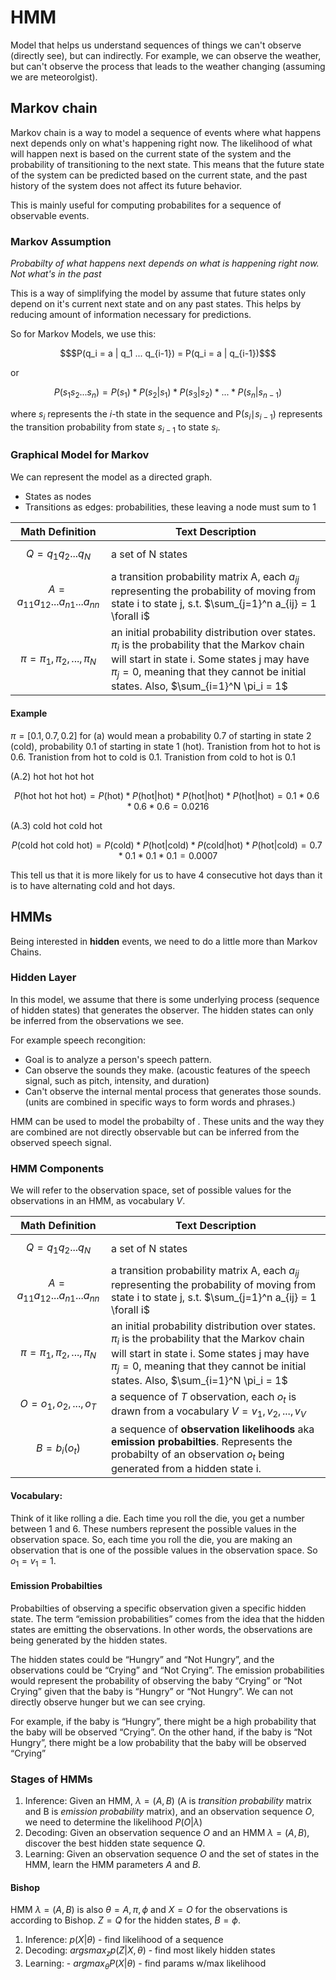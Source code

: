 # HMM
Model that helps us understand sequences of things we can't observe (directly see), but can indirectly. For example, we can observe the weather, but can't observe the process that leads to the weather changing (assuming we are meteorolgist).


## Markov chain 

Markov chain is a way to model a sequence of events where what happens next depends only on what's happening right now. The likelihood of what will happen next is based on the current state of the system and the probability of transitioning to the next state. This means that the future state of the system can be predicted based on the current state, and the past history of the system does not affect its future behavior.

This is mainly useful for computing probabilites for a sequence of observable events. 


### Markov Assumption
*Probabilty of what happens next depends on what is happening right now. Not what's in the past*

This is a way of simplifying the model by assume that future states only depend on it's current next state and on any past states. This helps by reducing amount of information necessary for predictions.

So for Markov Models, we use this:

```math
$P(q_i = a | q_1 ... q_{i-1}) = P(q_i = a | q_{i-1})$
```

or

```math
P(s_1s_2...s_n) = P(s_1) * P(s_2|s_1) * P(s_3|s_2) * ... * P(s_n|s_{n-1})
```
where $s_i$ represents the $i$-th state in the sequence and P($s_i$∣$s_{i−1}$) represents the transition probability from state $s_{i−1}$ to state $s_i$.


### Graphical Model for Markov
We can represent the model as a directed graph. 
- States as nodes
- Transitions as edges: probabilities, these leaving a node must sum to 1


| Math Definition | Text Description |
| --- | --- |
| $$Q = q_1q_2 . . . q_N$$ | a set of N states |
| $$A = a_{11}a_{12} . . . a_{n1} . . . a_{nn}$$ | a transition probability matrix A, each $a_{ij}$ representing the probability of moving from state i to state j, s.t. $\sum_{j=1}^n a_{ij} = 1 \forall i$ |
| $$\pi = \pi_1, \pi_2, ..., \pi_N$$ | an initial probability distribution over states. $\pi_i$ is the probability that the Markov chain will start in state i. Some states j may have $\pi_j = 0$, meaning that they cannot be initial states. Also, $\sum_{i=1}^N \pi_i = 1$ |


#### Example
$π = [0.1, 0.7, 0.2]$ for (a) would mean a probability 0.7 of starting in state 2 (cold), probability 0.1 of starting in state 1 (hot). Tranistion from hot to hot is 0.6. Tranistion from hot to cold is 0.1. Tranistion from cold to hot is 0.1 

(A.2) hot hot hot hot
```math
P(\text{hot hot hot hot}) = P(\text{hot}) * P(\text{hot}|\text{hot}) * P(\text{hot}|\text{hot}) * P(\text{hot}|\text{hot}) = 0.1 * 0.6 * 0.6 * 0.6 = 0.0216
```
(A.3) cold hot cold hot

```math
P(\text{cold hot cold hot}) = P(\text{cold}) * P(\text{hot}|\text{cold}) * P(\text{cold}|\text{hot}) * P(\text{hot}|\text{cold}) = 0.7 * 0.1 * 0.1 * 0.1 = 0.0007
```

This tell us that it is more likely for us to have 4 consecutive hot days than it is to have alternating cold and hot days.

## HMMs

Being interested in __hidden__ events, we need to do a little more than Markov Chains. 

### Hidden Layer
In this model, we assume that there is some underlying process (sequence of hidden states) that generates the observer. The hidden states can only be inferred from the observations we see.

For example speech recongition:

- Goal is to analyze a person's speech pattern.
- Can observe the sounds they make. (acoustic features of the speech signal, such as pitch, intensity, and duration)
- Can't observe the internal mental process that generates those sounds. (units are combined in specific ways to form words and phrases.)

HMM can be used to model the probabilty of . These units and the way they are combined are not directly observable but can be inferred from the observed speech signal.

### HMM Components

We will refer to the observation space, set of possible values for the observations in an HMM, as vocabulary $V$.

 Math Definition | Text Description |
| --- | --- |
| $$Q = q_1q_2 . . . q_N$$ | a set of N states |
| $$A = a_{11}a_{12} . . . a_{n1} . . . a_{nn}$$ | a transition probability matrix A, each $a_{ij}$ representing the probability of moving from state i to state j, s.t. $\sum_{j=1}^n a_{ij} = 1 \forall i$ |
| $$\pi = \pi_1, \pi_2, ..., \pi_N$$ | an initial probability distribution over states. $\pi_i$ is the probability that the Markov chain will start in state i. Some states j may have $\pi_j = 0$, meaning that they cannot be initial states. Also, $\sum_{i=1}^N \pi_i = 1$ |
| $$O = o_1, o_2, . . ., o_T$$ | a sequence of $T$ observation, each $o_t$ is drawn from a vocabulary $V = v_1, v_2, ..., v_V$ |
| $$B = b_i(o_t)$$ | a sequence of **observation likelihoods** aka **emission probabilties**. Represents the probabilty of an observation $o_t$ being generated from a hidden state i. |


#### Vocabulary: 

Think of it like rolling a die. Each time you roll the die, you get a number between 1 and 6. These numbers represent the possible values in the observation space. So, each time you roll the die, you are making an observation that is one of the possible values in the observation space. So $o_1 = v_1 = 1$.


#### Emission Probabilties
Probabilties of observing a specific observation given a specific hidden state. The term “emission probabilities” comes from the idea that the hidden states are emitting the observations. In other words, the observations are being generated by the hidden states. 

The hidden states could be “Hungry” and “Not Hungry”, and the observations could be “Crying” and “Not Crying”. The emission probabilities would represent the probability of observing the baby “Crying” or “Not Crying” given that the baby is “Hungry” or “Not Hungry”. We can not directly observe hunger but we can see crying.

For example, if the baby is “Hungry”, there might be a high probability that the baby will be observed “Crying”. On the other hand, if the baby is “Not Hungry”, there might be a low probability that the baby will be observed “Crying”

### Stages of HMMs
1. Inference: Given an HMM, $\lambda = (A, B)$ (A is *transition probability* matrix and B is *emission probability* matrix), and an observation sequence $O$, we need to determine the likelihood $P(O|\lambda)$
2. Decoding: Given an observation sequence $O$ and an HMM $λ = (A, B)$, discover the best hidden state sequence $Q$.
3. Learning: Given an observation sequence $O$ and the set of states
in the HMM, learn the HMM parameters $A$ and $B$.


#### Bishop
HMM $\lambda = (A, B)$ is also $\theta = {A, \pi, \phi}$ and $X = O$ for the observations is according to Bishop. $Z = Q$ for the hidden states, $B = \phi$.

1. Inference: $p(X|\theta)$ - find likelihood of a sequence
2. Decoding: $argsmax_zp(Z|X, \theta)$ - find most likely hidden states
3. Learning: - $argmax_{\theta}P(X|\theta)$ - find params w/max likelihood





